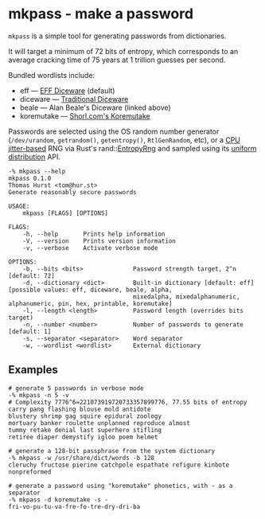 # mkpass - make a password

`mkpass` is a simple tool for generating passwords from dictionaries.

It will target a minimum of 72 bits of entropy, which corresponds to an average
cracking time of 75 years at 1 trillion guesses per second.

Bundled wordlists include:

* eff — [EFF Diceware][eff] (default)
* diceware — [Traditional Diceware][dice]
* beale — Alan Beale's Diceware (linked above)
* koremutake — [Shorl.com's Koremutake][kore]

Passwords are selected using the OS random number generator (`/dev/urandom`,
`getrandom()`, `getentropy()`, `RtlGenRandom`, etc), or a [CPU jitter-based][jitrng]
RNG via Rust's rand::[EntropyRng][entropyrng] and sampled using its
[uniform distribution][uniform] API.

```
-% mkpass --help
mkpass 0.1.0
Thomas Hurst <tom@hur.st>
Generate reasonably secure passwords

USAGE:
    mkpass [FLAGS] [OPTIONS]

FLAGS:
    -h, --help       Prints help information
    -V, --version    Prints version information
    -v, --verbose    Activate verbose mode

OPTIONS:
    -b, --bits <bits>              Password strength target, 2^n [default: 72]
    -d, --dictionary <dict>        Built-in dictionary [default: eff]  [possible values: eff, diceware, beale, alpha,
                                   mixedalpha, mixedalphanumeric, alphanumeric, pin, hex, printable, koremutake]
    -l, --length <length>          Password length (overrides bits target)
    -n, --number <number>          Number of passwords to generate [default: 1]
    -s, --separator <separator>    Word separator
    -w, --wordlist <wordlist>      External dictionary
```

## Examples

```
# generate 5 passwords in verbose mode
-% mkpass -n 5 -v
# Complexity 7776^6=221073919720733357899776, 77.55 bits of entropy
carry pang flashing blouse mold antidote
blustery shrimp gag squire epidural zoology
mortuary banker roulette unplanned reproduce almost
tummy retake denial last superhero stifling
retiree diaper demystify igloo poem helmet
```

```
# generate a 128-bit passphrase from the system dictionary
-% mkpass -w /usr/share/dict/words -b 128
cleruchy fructose pierine catchpole espathate refigure kinbote nonpreformed
```

```
# generate a password using "koremutake" phonetics, with - as a separator
-% mkpass -d koremutake -s -
fri-vo-pu-tu-va-fre-fo-tre-dry-dri-ba
```

[eff]: https://www.eff.org/dice
[dice]: http://world.std.com/~reinhold/diceware.html
[kore]: http://shorl.com/koremutake.php
[entropyrng]: https://docs.rs/rand/0.5.0/rand/rngs/struct.EntropyRng.html
[jitrng]: https://docs.rs/rand/0.5.0/rand/rngs/struct.JitterRng.html
[uniform]: https://docs.rs/rand/0.5.0/rand/distributions/uniform/struct.Uniform.html

